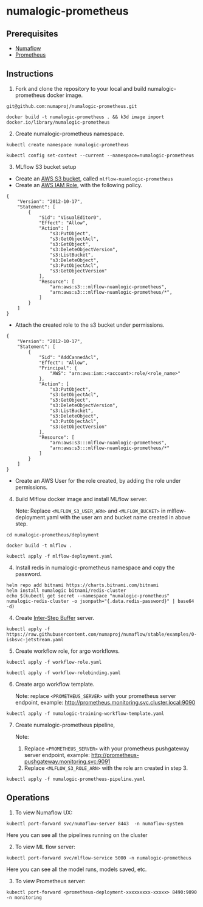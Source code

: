 # numalogic-prometheus

## Prerequisites
- [Numaflow](https://numaflow.numaproj.io/quick-start/#installation)
- [Prometheus](https://prometheus.io/docs/prometheus/latest/getting_started/)


## Instructions
1. Fork and clone the repository to your local and build numalogic-prometheus docker image.

```shell
git@github.com:numaproj/numalogic-prometheus.git

docker build -t numalogic-prometheus . && k3d image import docker.io/library/numalogic-prometheus
```

2. Create numalogic-prometheus namespace.
```shell
kubectl create namespace numalogic-prometheus

kubectl config set-context --current --namespace=numalogic-prometheus
```

3. MLflow S3 bucket setup
- Create an [AWS S3 bucket](https://docs.aws.amazon.com/AmazonS3/latest/userguide/create-bucket-overview.html), called `mlflow-nuamlogic-prometheus`
- Create an [AWS IAM Role](https://docs.aws.amazon.com/IAM/latest/UserGuide/id_roles_create.html), with the following policy.
```shell
{
    "Version": "2012-10-17",
    "Statement": [
        {
            "Sid": "VisualEditor0",
            "Effect": "Allow",
            "Action": [
                "s3:PutObject",
                "s3:GetObjectAcl",
                "s3:GetObject",
                "s3:DeleteObjectVersion",
                "s3:ListBucket",
                "s3:DeleteObject",
                "s3:PutObjectAcl",
                "s3:GetObjectVersion"
            ],
            "Resource": [
                "arn:aws:s3:::mlflow-nuamlogic-prometheus",
                "arn:aws:s3:::mlflow-nuamlogic-prometheus/*",
            ]
        }
    ]
}
```
- Attach the created role to the s3 bucket under permissions.
```shell
{
    "Version": "2012-10-17",
    "Statement": [
        {
            "Sid": "AddCannedAcl",
            "Effect": "Allow",
            "Principal": {
                "AWS": "arn:aws:iam::<account>:role/<role_name>"
            },
            "Action": [
                "s3:PutObject",
                "s3:GetObjectAcl",
                "s3:GetObject",
                "s3:DeleteObjectVersion",
                "s3:ListBucket",
                "s3:DeleteObject",
                "s3:PutObjectAcl",
                "s3:GetObjectVersion"
            ],
            "Resource": [
                "arn:aws:s3:::mlflow-nuamlogic-prometheus",
                "arn:aws:s3:::mlflow-nuamlogic-prometheus/*"
            ]
        }
    ]
}
```

- Create an AWS User for the role created, by adding the role under permissions.

4. Build Mlflow docker image and install MLflow server. 

    Note: Replace `<MLFLOW_S3_USER_ARN>` and `<MLFLOW_BUCKET>` in mlflow-deployment.yaml with the user arn and bucket name created in above step.

```shell
cd numalogic-prometheus/deployment

docker build -t mlflow .

kubectl apply -f mlflow-deployment.yaml
```

4. Install redis in numalogic-prometheus namespace and copy the password.
```shell
helm repo add bitnami https://charts.bitnami.com/bitnami
helm install numalogic bitnami/redis-cluster
echo $(kubectl get secret --namespace "numalogic-prometheus" numalogic-redis-cluster -o jsonpath="{.data.redis-password}" | base64 -d)
```

4. Create [Inter-Step Buffer](https://numaflow.numaproj.io/inter-step-buffer/) server.
```shell
kubectl apply -f https://raw.githubusercontent.com/numaproj/numaflow/stable/examples/0-isbsvc-jetstream.yaml
```

5. Create workflow role, for argo workflows.

```
kubectl apply -f workflow-role.yaml

kubectl apply -f workflow-rolebinding.yaml
```

6. Create argo workflow template. 
   
    Note: replace `<PROMETHEUS_SERVER>` with your prometheus server endpoint, example: http://prometheus.monitoring.svc.cluster.local:9090
```
kubectl apply -f numalogic-training-workflow-template.yaml
```

7. Create numalogic-prometheus pipeline, 
   
    Note: 
    1. Replace `<PROMETHEUS_SERVER>` with your prometheus pushgateway server endpoint, example: http://prometheus-pushgateway.monitoring.svc:9091
    2. Replace `<MLFLOW_S3_ROLE_ARN>` with the role arn created in step 3.
```
kubectl apply -f numalogic-prometheus-pipeline.yaml
```


## Operations

1. To view Numaflow UX:
```
kubectl port-forward svc/numaflow-server 8443  -n numaflow-system
```

Here you can see all the pipelines running on the cluster

2. To view ML flow server:
```
kubectl port-forward svc/mlflow-service 5000 -n numalogic-prometheus
```

Here you can see all the model runs, models saved, etc.

3. To view Prometheus server:
```
kubectl port-forward <prometheus-deployment-xxxxxxxxx-xxxxx> 8490:9090 -n monitoring
```



